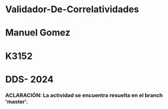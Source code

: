 # Validador-De-Correlatividades

# Manuel Gomez
# K3152 
# DDS- 2024

### ACLARACIÓN: La actividad se encuentra resuelta en el branch 'master'. 
